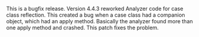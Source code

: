 This is a bugfix release.  Version 4.4.3 reworked Analyzer code for case class reflection.  This created a bug when a case class had a companion object, which had an apply method.  Basically the analyzer found more than one apply method and crashed.  This patch fixes the problem.
